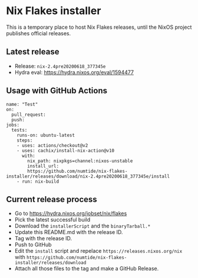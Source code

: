 # Nix Flakes installer

This is a temporary place to host Nix Flakes releases, until the NixOS
project publishes official releases.

## Latest release

* Release: `nix-2.4pre20200618_377345e`
* Hydra eval: https://hydra.nixos.org/eval/1594477

## Usage with GitHub Actions

```
name: "Test"
on:
  pull_request:
  push:
jobs:
  tests:
    runs-on: ubuntu-latest
    steps:
    - uses: actions/checkout@v2
    - uses: cachix/install-nix-action@v10
      with:
        nix_path: nixpkgs=channel:nixos-unstable
        install_url:
        https://github.com/numtide/nix-flakes-installer/releases/download/nix-2.4pre20200618_377345e/install
    - run: nix-build
```

## Current release process

* Go to https://hydra.nixos.org/jobset/nix/flakes
* Pick the latest successful build
* Download the `installerScript` and the `binaryTarball.*`
* Update this README.md with the release ID.
* Tag with the release ID.
* Push to GitHub
* Edit the `install` script and repelace `https://releases.nixos.org/nix` with `https://github.com/numtide/nix-flakes-installer/releases/download`
* Attach all those files to the tag and make a GitHub Release.
